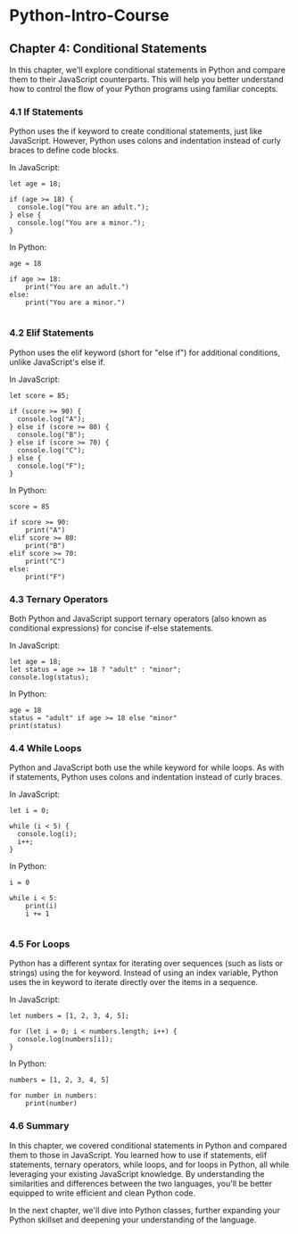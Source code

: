 # Python-Intro-Course

## Chapter 4: Conditional Statements

In this chapter, we'll explore conditional statements in Python and compare them to their JavaScript counterparts. This will help you better understand how to control the flow of your Python programs using familiar concepts.

### 4.1 If Statements

Python uses the if keyword to create conditional statements, just like JavaScript. However, Python uses colons and indentation instead of curly braces to define code blocks.

In JavaScript:

```
let age = 18;

if (age >= 18) {
  console.log("You are an adult.");
} else {
  console.log("You are a minor.");
}

```
In Python:

```
age = 18

if age >= 18:
    print("You are an adult.")
else:
    print("You are a minor.")
    
```

### 4.2 Elif Statements

Python uses the elif keyword (short for "else if") for additional conditions, unlike JavaScript's else if.

In JavaScript:

```
let score = 85;

if (score >= 90) {
  console.log("A");
} else if (score >= 80) {
  console.log("B");
} else if (score >= 70) {
  console.log("C");
} else {
  console.log("F");
}

```
In Python:


```
score = 85

if score >= 90:
    print("A")
elif score >= 80:
    print("B")
elif score >= 70:
    print("C")
else:
    print("F")
```

### 4.3 Ternary Operators

Both Python and JavaScript support ternary operators (also known as conditional expressions) for concise if-else statements.

In JavaScript:

```
let age = 18;
let status = age >= 18 ? "adult" : "minor";
console.log(status);
```

In Python:

```
age = 18
status = "adult" if age >= 18 else "minor"
print(status)
```

### 4.4 While Loops

Python and JavaScript both use the while keyword for while loops. As with if statements, Python uses colons and indentation instead of curly braces.

In JavaScript:

```
let i = 0;

while (i < 5) {
  console.log(i);
  i++;
}

```

In Python:

```
i = 0

while i < 5:
    print(i)
    i += 1
    
```

### 4.5 For Loops

Python has a different syntax for iterating over sequences (such as lists or strings) using the for keyword. Instead of using an index variable, Python uses the in keyword to iterate directly over the items in a sequence.

In JavaScript:

```
let numbers = [1, 2, 3, 4, 5];

for (let i = 0; i < numbers.length; i++) {
  console.log(numbers[i]);
}
```

In Python:

```
numbers = [1, 2, 3, 4, 5]

for number in numbers:
    print(number)
```

### 4.6 Summary

In this chapter, we covered conditional statements in Python and compared them to those in JavaScript. You learned how to use if statements, elif statements, ternary operators, while loops, and for loops in Python, all while leveraging your existing JavaScript knowledge. By understanding the similarities and differences between the two languages, you'll be better equipped to write efficient and clean Python code.

In the next chapter, we'll dive into Python classes, further expanding your Python skillset and deepening your understanding of the language.
